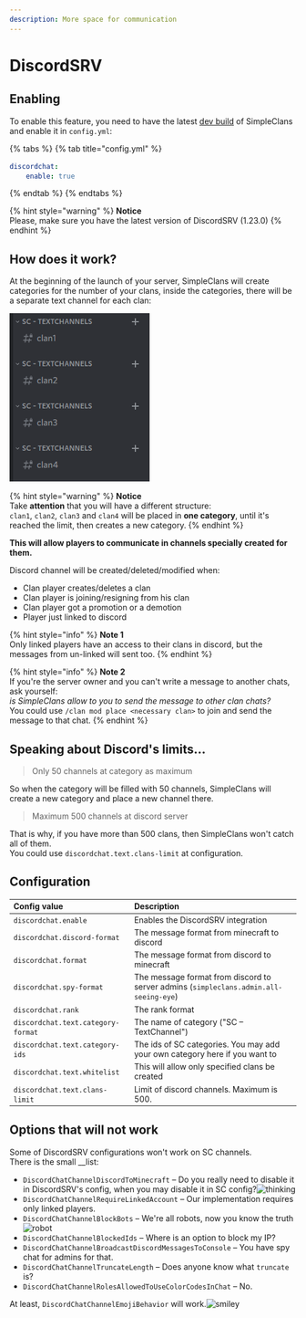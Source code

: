 ```yaml
---
description: More space for communication
---
```


# DiscordSRV

## Enabling

To enable this feature, you need to have the latest [dev build](https://ci.codemc.io/job/RoinujNosde/job/SimpleClans/job/Dev/) of SimpleClans and enable it in `config.yml`:

{% tabs %}
{% tab title="config.yml" %}
```yaml
discordchat:
    enable: true
```
{% endtab %}
{% endtabs %}

{% hint style="warning" %}
**Notice**  
Please, make sure you have the latest version of DiscordSRV \(1.23.0\)
{% endhint %}

## How does it work?

At the beginning of the launch of your server, SimpleClans will create categories for the number of your clans, inside the categories, there will be a separate text channel for each clan:

![](../.gitbook/assets/izobrazhenie%20%286%29.png)

{% hint style="warning" %}
**Notice**  
Take **attention** that you will have a different structure:  
`clan1`, `clan2`, `clan3` and `clan4` will be placed in **one category**, until it's reached the limit, then creates a new category.
{% endhint %}

**This will allow players to communicate in channels specially created for them.**

Discord channel will be created/deleted/modified when:

* Clan player creates/deletes a clan
* Clan player is joining/resigning from his clan
* Clan player got a promotion or a demotion
* Player just linked to discord

{% hint style="info" %}
**Note 1**   
Only linked players have an access to their clans in discord, but the messages from un-linked will sent too.
{% endhint %}

{% hint style="info" %}
**Note 2**  
If you're the server owner and you can't write a message to another chats, ask yourself:   
_is SimpleClans allow to you to send the message to other clan chats?_   
You could use `/clan mod place <necessary clan>` to join and send the message to that chat.
{% endhint %}

## Speaking about Discord's limits...

> Only 50 channels at category as maximum

So when the category will be filled with 50 channels, SimpleClans will create a new category and place a new channel there.

> Maximum 500 channels at discord server

 That is why, if you have more than 500 clans, then SimpleClans won't catch all of them.  
 You could use `discordchat.text.clans-limit` at configuration.

## Configuration

| Config value | Description |
| :--- | :--- |
|  `discordchat.enable` | Enables the DiscordSRV integration |
|  `discordchat.discord-format` | The message format from minecraft to discord |
|  `discordchat.format` | The message format from discord to minecraft |
|  `discordchat.spy-format` |  The message format from discord to server admins  \(`simpleclans.admin.all-seeing-eye`\) |
|  `discordchat.rank` | The rank format |
|  `discordchat.text.category-format` | The name of category \("SC – TextChannel"\) |
|  `discordchat.text.category-ids` | The ids of SC categories. You may add your own category here if you want to |
|  `discordchat.text.whitelist` | This will allow only specified clans be created |
|  `discordchat.text.clans-limit` | Limit of discord channels. Maximum is 500. |

## Options that will not work

 Some of DiscordSRV configurations won't work on SC channels.  
 There is the small __list:

* `DiscordChatChannelDiscordToMinecraft` – Do you really need to disable it in DiscordSRV's config, when you may disable it in SC config?![thinking](https://github.githubassets.com/images/icons/emoji/unicode/1f914.png)
* `DiscordChatChannelRequireLinkedAccount` _–_ Our implementation requires only linked players.
* `DiscordChatChannelBlockBots` – We're all robots, now you know the truth![robot](https://github.githubassets.com/images/icons/emoji/unicode/1f916.png)
* `DiscordChatChannelBlockedIds` – Where is an option to block my IP?
* `DiscordChatChannelBroadcastDiscordMessagesToConsole` – You have spy chat for admins for that.
* `DiscordChatChannelTruncateLength` – Does anyone know what `truncate` is?
* `DiscordChatChannelRolesAllowedToUseColorCodesInChat` – No.

 At least, `DiscordChatChannelEmojiBehavior` will work.![smiley](https://github.githubassets.com/images/icons/emoji/unicode/1f603.png)

